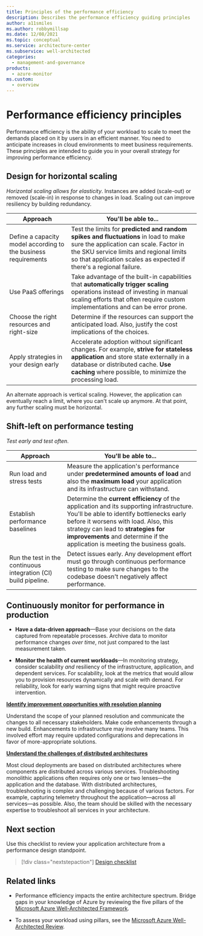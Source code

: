 ```yaml
---
title: Principles of the performance efficiency
description: Describes the performance efficiency guiding principles
author: a11smiles
ms.author: robbymillsap
ms.date: 12/08/2021
ms.topic: conceptual
ms.service: architecture-center
ms.subservice: well-architected
categories:
  - management-and-governance
products:
  - azure-monitor
ms.custom:
  - overview
---
```


# Performance efficiency principles
Performance efficiency is the ability of your workload to scale to meet the demands placed on it by users in an efficient manner. You need to anticipate increases in cloud environments to meet business requirements. These principles are intended to guide you in your overall strategy for improving performance efficiency.

## Design for horizontal scaling

*Horizontal scaling allows for elasticity*. Instances are added (scale-out) or removed (scale-in) in response to changes in load. Scaling out can improve resiliency by building redundancy. 

|Approach|You'll be able to...|
|---|---|
|Define a capacity model according to the business requirements |Test the limits for **predicted and random spikes and fluctuations** in load to make sure the application can scale. Factor in the SKU service limits and regional limits so that application scales as expected if there's a regional failure.|
|Use PaaS offerings| Take advantage of the built-in capabilities that **automatically trigger scaling** operations instead of investing in manual scaling efforts that often require custom implementations and can be error prone.|
|Choose the right resources and right-size|Determine if the resources can support the anticipated load. Also, justify the cost implications of the choices.|
|Apply strategies in your design early| Accelerate adoption without significant changes. For example, **strive for stateless application** and store state externally in a database or distributed cache. **Use caching** where possible, to minimize the processing load.|

An alternate approach is vertical scaling. However, the application can eventually reach a limit, where you can't scale up anymore. At that point, any further scaling must be horizontal.

## Shift-left on performance testing

*Test early and test often*. 

|Approach|You'll be able to...|
|---|---|
|Run load and stress tests| Measure the application's performance under **predetermined amounts of load** and also the **maximum load** your application and its infrastructure can withstand.
|Establish performance baselines|Determine the **current efficiency** of the application and its supporting infrastructure. You'll be able to identify bottlenecks early before it worsens with load. Also, this strategy can lead to **strategies for improvements** and determine if the application is meeting the business goals.
|Run the test in the continuous integration (CI) build pipeline.|Detect issues early. Any development effort must go through continuous performance testing to make sure changes to the codebase doesn't negatively affect performance. |

## Continuously monitor for performance in production

- **Have a data-driven approach**&mdash;Base your decisions on the data captured from repeatable processes. Archive data to monitor performance changes  _over time_, not just compared to the last measurement taken.

- **Monitor the health of current workloads**&mdash;In monitoring strategy, consider scalability _and_ resiliency of the infrastructure, application, and dependent services. For scalability, look at the metrics that would allow you to provision resources dynamically and scale with demand. For reliability, look for early warning signs that might require proactive intervention.

[**Identify improvement opportunities with resolution planning**](optimize.md)

Understand the scope of your planned resolution and communicate the changes to all necessary stakeholders. Make code enhancements through a new build. Enhancements to infrastructure may involve many teams. This involved effort may require updated configurations and deprecations in favor of more-appropriate solutions.

[**Understand the challenges of distributed architectures**](design-distributed.md)

Most cloud deployments are based on distributed architectures where components are distributed across various services. Troubleshooting monolithic applications often requires only one or two lenses—the application and the database. With distributed architectures, troubleshooting is complex and challenging because of various factors. For example, capturing telemetry throughout the application—across all services—as possible. Also, the team should be skilled with the necessary expertise to troubleshoot all services in your architecture.




## Next section
Use this checklist to review your application architecture from a performance design standpoint.

> [!div class="nextstepaction"]
> [Design checklist](design-checklist.md)

## Related links

- Performance efficiency impacts the entire architecture spectrum. Bridge gaps in your knowledge of Azure by reviewing the five pillars of the [Microsoft Azure Well-Architected Framework](../index.md).

- To assess your workload using pillars, see the [Microsoft Azure Well-Architected Review](/assessments/?mode=pre-assessment&session=5c2bcc40-1c41-47b1-8729-1fba49dbe408).
